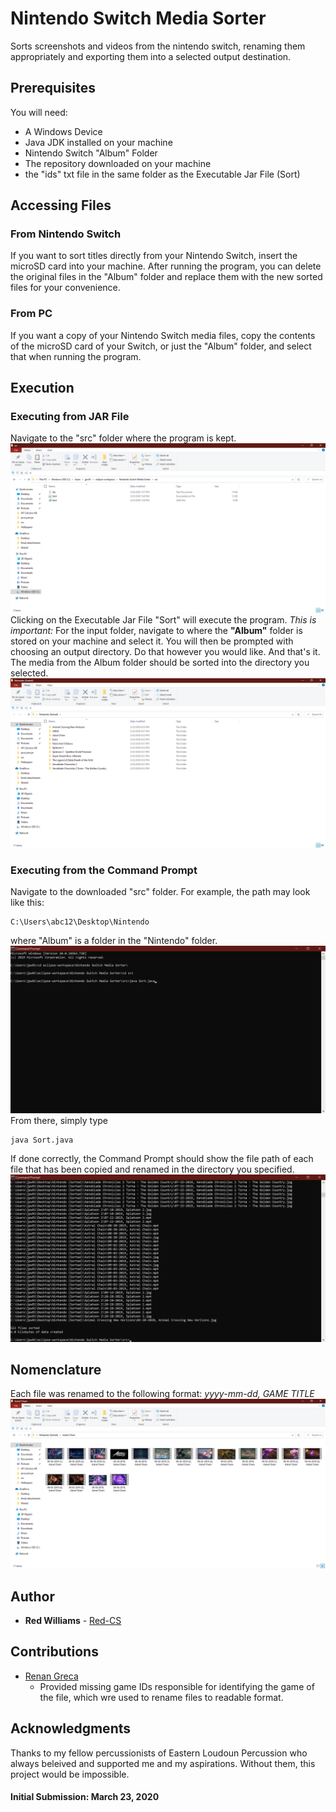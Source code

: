 # Nintendo Switch Media Sorter
Sorts screenshots and videos from the nintendo switch, renaming them appropriately and exporting them into a selected output destination.
## Prerequisites
You will need:
* A Windows Device
* Java JDK installed on your machine
* Nintendo Switch "Album" Folder
* The repository downloaded on your machine
* the "ids" txt file in the same folder as the Executable Jar File (Sort)
## Accessing Files
### From Nintendo Switch
If you want to sort titles directly from your Nintendo Switch, insert the microSD card into your machine. After running the program, you can delete the original files in the "Album" folder and replace them with the new sorted files for your convenience.
### From PC
If you want a copy of your Nintendo Switch media files, copy the contents of the microSD card of your Switch, or just the "Album" folder, and select that when running the program.
## Execution
### Executing from JAR File
Navigate to the "src" folder where the program is kept. 
![Source Folder Image Example](https://github.com/Red-CS/Nintendo-Switch-Media-Sorter/blob/master/img/src%20folder%20example.png)
Clicking on the Executable Jar File "Sort" will execute the program.
_This is important:_ For the input folder, navigate to where the __"Album"__ folder is stored on your machine and select it.
You will then be prompted with choosing an output directory. Do that however you would like.
And that's it. The media from the Album folder should be sorted into the directory you selected.
![Sorted List](https://github.com/Red-CS/Nintendo-Switch-Media-Sorter/blob/master/img/Sorted%20Game%20Title%20Directories.png)
### Executing from the Command Prompt
Navigate to the downloaded "src" folder. For example, the path may look like this:
```
C:\Users\abc12\Desktop\Nintendo
```
where "Album" is a folder in the "Nintendo" folder.
![Cmd Path Example](https://github.com/Red-CS/Nintendo-Switch-Media-Sorter/blob/master/img/Original%20cmd%20Image.png)
From there, simply type
```
java Sort.java
```
If done correctly, the Command Prompt should show the file path of each file that has been copied and renamed in the directory you specified.
![Finished Cmd Path Example](https://github.com/Red-CS/Nintendo-Switch-Media-Sorter/blob/master/img/Finished%20cmd%20Image.png)
## Nomenclature
Each file was renamed to the following format:
*yyyy-mm-dd, GAME TITLE*
![Astral Chain Example](https://github.com/Red-CS/Nintendo-Switch-Media-Sorter/blob/master/img/Sorted%20Astral%20Chain%20Example.png)
## Author
* **Red Williams** - [Red-CS](https://github.com/Red-CS)
## Contributions
* [Renan Greca](https://github.com/RenanGreca/Switch-Screenshots)
  * Provided missing game IDs responsible for identifying the game of the file, which wre used to rename files to readable format.
## Acknowledgments 
Thanks to my fellow percussionists of Eastern Loudoun Percussion who always beleived and supported me and my aspirations. Without them, this project would be impossible.
#### Initial Submission: March 23, 2020
